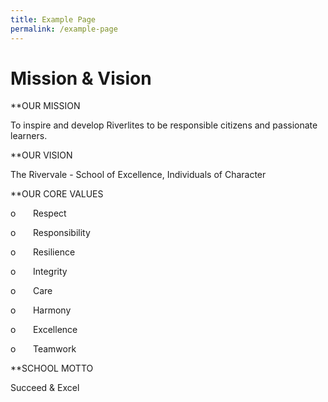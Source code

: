 ```yaml
---
title: Example Page
permalink: /example-page
---
```

Mission & Vision
================

  

**OUR MISSION
  
To inspire and develop Riverlites to be responsible citizens and passionate learners.

**OUR VISION  
  
The Rivervale - School of Excellence, Individuals of Character

**OUR CORE VALUES  


o       Respect

o       Responsibility

o       Resilience

o       Integrity

o       Care

o       Harmony

o       Excellence

o       Teamwork  

**SCHOOL MOTTO  
  
Succeed & Excel